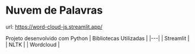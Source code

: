 # Nuvem de Palavras
url: https://word-cloud-js.streamlit.app/

Projeto desenvolvido com Python 
| Bibliotecas Utilizadas |
|---|
| Streamlit |
| NLTK |
| Wordcloud |
